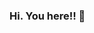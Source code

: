 ### Hi. You here!! 👋

<!--
**infoadnanmalik/infoadnanmalik** is a ✨ _special_ ✨ repository because its `README.md` (this file) appears on your GitHub profile.


- 🔭 I’m currently working on Web Application security
- 🌱 I’m currently learning offensive hacking
- 👯 I’m looking to collaborate on Cyber security
- 💬 Ask me for motivation
- 📫 How to reach me: ask@adnanmalik.info
- ⚡ Fun fact: You can't run with me. I am too fast
-->
